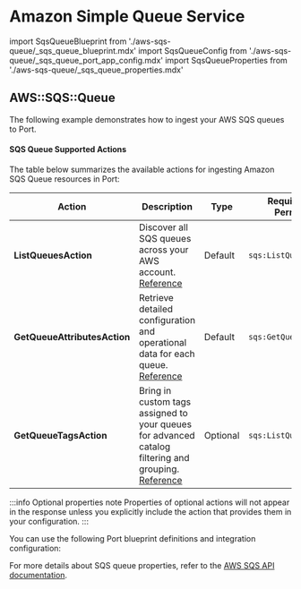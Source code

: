 # Amazon Simple Queue Service

import SqsQueueBlueprint from './aws-sqs-queue/_sqs_queue_blueprint.mdx'
import SqsQueueConfig from './aws-sqs-queue/_sqs_queue_port_app_config.mdx'
import SqsQueueProperties from './aws-sqs-queue/_sqs_queue_properties.mdx'




## AWS::SQS::Queue

The following example demonstrates how to ingest your AWS SQS queues to Port.

#### SQS Queue Supported Actions

The table below summarizes the available actions for ingesting Amazon SQS Queue resources in Port:

| Action                       | Description                                                                              | Type     | Required AWS Permission |
|-----------------------------|------------------------------------------------------------------------------------------|----------|-------------------------|
| **ListQueuesAction**        | Discover all SQS queues across your AWS account. [Reference](https://docs.aws.amazon.com/AWSSimpleQueueService/latest/APIReference/API_ListQueues.html)                                         | Default  | `sqs:ListQueues`        |
| **GetQueueAttributesAction**| Retrieve detailed configuration and operational data for each queue. [Reference](https://docs.aws.amazon.com/AWSSimpleQueueService/latest/APIReference/API_GetQueueAttributes.html)                      | Default  | `sqs:GetQueueAttributes`|
| **GetQueueTagsAction**      | Bring in custom tags assigned to your queues for advanced catalog filtering and grouping. [Reference](https://docs.aws.amazon.com/AWSSimpleQueueService/latest/APIReference/API_ListQueueTags.html) | Optional | `sqs:ListQueueTags`     |

:::info Optional properties note
Properties of optional actions will not appear in the response unless you explicitly include the action that provides them in your configuration.
:::


You can use the following Port blueprint definitions and integration configuration:

<SqsQueueBlueprint/>

<SqsQueueConfig/>

For more details about SQS queue properties, refer to the [AWS SQS API documentation](https://docs.aws.amazon.com/AWSSimpleQueueService/latest/APIReference/API_GetQueueAttributes.html).


